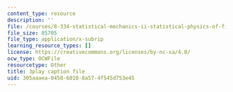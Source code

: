 ```yaml
---
content_type: resource
description: ''
file: /courses/8-334-statistical-mechanics-ii-statistical-physics-of-fields-spring-2014/305aaaea045860108a574f545d753e45_Rv1UBrGVGFk.srt
file_size: 85705
file_type: application/x-subrip
learning_resource_types: []
license: https://creativecommons.org/licenses/by-nc-sa/4.0/
ocw_type: OCWFile
resourcetype: Other
title: 3play caption file
uid: 305aaaea-0458-6010-8a57-4f545d753e45
---
```


